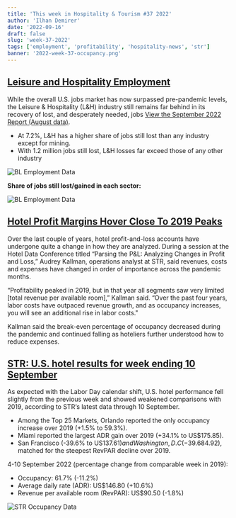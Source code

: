 ```yaml
---
title: 'This week in Hospitality & Tourism #37 2022'
author: 'Ilhan Demirer'
date: '2022-09-16'
draft: false
slug: 'week-37-2022'
tags: ['employment', 'profitability', 'hospitality-news', 'str']
banner: '2022-week-37-occupancy.png'
---
```


## [Leisure and Hospitality Employment](https://www.hospitalitynet.org/news/4112342.html)

While the overall U.S. jobs market has now surpassed pre-pandemic levels, the Leisure & Hospitality (L&H) industry still remains far behind in its recovery of lost, and desperately needed, jobs [View the September 2022 Report (August data)](https://www.ustravel.org/sites/default/files/2022-09/leisure-hospitality-employment_september-update.pdf).

- At 7.2%, L&H has a higher share of jobs still lost than any industry except for mining.
- With 1.2 million jobs still lost, L&H losses far exceed those of any other industry

![BL Employment Data](/images/blogimages/2022-week-37-employment.png)

**Share of jobs still lost/gained in each sector:**

![BL Employment Data](/images/blogimages/2022-week-37-employment-all.png)

## [Hotel Profit Margins Hover Close To 2019 Peaks](https://www.costar.com/article/191467173/hotel-profit-margins-hover-close-to-2019-peaks)

Over the last couple of years, hotel profit-and-loss accounts have undergone quite a change in how they are analyzed. During a session at the Hotel Data Conference titled “Parsing the P&L: Analyzing Changes in Profit and Loss,” Audrey Kallman, operations analyst at STR, said revenues, costs and expenses have changed in order of importance across the pandemic months.

“Profitability peaked in 2019, but in that year all segments saw very limited [total revenue per available room],” Kallman said. “Over the past four years, labor costs have outpaced revenue growth, and as occupancy increases, you will see an additional rise in labor costs."

Kallman said the break-even percentage of occupancy decreased during the pandemic and continued falling as hoteliers further understood how to reduce expenses.

## [STR: U.S. hotel results for week ending 10 September](https://str.com/press-release/str-us-hotel-results-week-ending-10-september)

As expected with the Labor Day calendar shift, U.S. hotel performance fell slightly from the previous week and showed weakened comparisons with 2019, according to STR‘s latest data through 10 September.

- Among the Top 25 Markets, Orlando reported the only occupancy increase over 2019 (+1.5% to 59.3%).
- Miami reported the largest ADR gain over 2019 (+34.1% to US$175.85).
- San Francisco (-39.6% to US$137.61) and Washington, D.C (-39.6% to US$84.92), matched for the steepest RevPAR decline over 2019.

4-10 September 2022 (percentage change from comparable week in 2019):

- Occupancy: 61.7% (-11.2%)
- Average daily rate (ADR): US$146.80 (+10.6%)
- Revenue per available room (RevPAR): US$90.50 (-1.8%)

![STR Occupancy Data](/images/blogimages/2022-week-37-occupancy.png)
